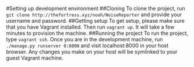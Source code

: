 #Setting up development environment
##Cloning
To clone the project, run `git clone http://thefortress.xyz/noah/NoiseReporter` and provide your username and password.
##Getting setup
To get setup, please make sure that you have Vagrant installed. Then run `vagrant up`. It will take a few minutes to provision the machine.
##Running the project
To run the project, type `vagrant ssh`. Once you are in the development machine, run `./manage.py runserver 0:8000` and visit localhost:8000 in your host browser. Any changes you make on your host will be symlinked to your guest Vagrant machine.
